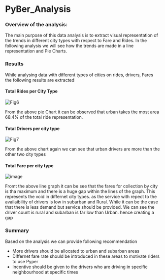 # PyBer_Analysis

### Overview of the analysis:

The main purpose of this data analysis is to extract visual representation of the trends in different city types with respect to Fare and Rides. In the following analysis we will see how the trends are made in a line representation and Pie Charts.


### Results

While analysing data with different types of cities on rides, drivers, Fares the following results are extracted 

#### Total Rides per City Type
![Fig6](https://user-images.githubusercontent.com/93438664/151683845-6319944a-1e3f-4684-8129-e2de321ddcce.png)

From the above pie Chart it can be observed that urban takes the most area 68.4% of the total ride representation. 


#### Total Drivers per city type 
![Fig7](https://user-images.githubusercontent.com/93438664/151683858-2aa59b31-977b-44b3-a864-65dfe3b0642c.png)

From the above chart again we can see that urban drivers are more than the other two city types 


#### Total Fare per city type 
![image](https://user-images.githubusercontent.com/93438664/151684167-7251dda4-b377-415c-852f-61e6f1f9011c.png)


Fromt the above line graph it can be see that the fares for collection by city is tha maximum and there is a huge gap within the lines of the graph. This represents the void in differnet city types. as the service with repect to the availaibility of drivers is low in subarban and Rural. While it can be the case that there is less demand but service should be provided. We can see the driver count is rural and subarban is far low than Urban. hence creating a gap 



### Summary

Based on the analysis we can provide following recommendation

- More drivers should be allocated to urban and subarban areas
- Differnet fare rate should be introduced in these areas to motivate riders to use Pyper 
- Incentive should be given to the drivers who are driving in specific neighbourhood at specific times 
